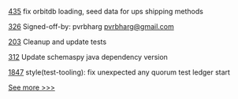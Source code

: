 
[435](https://github.com/hyperledger-labs/blockchain-carbon-accounting/pull/435) fix orbitdb loading, seed data for ups shipping methods

[326](https://github.com/hyperledger-labs/minifabric/pull/326) Signed-off-by: pvrbharg <pvrbharg@gmail.com>

[203](https://github.com/hyperledger/aries-mobile-agent-react-native/pull/203) Cleanup and update tests

[312](https://github.com/hyperledger/grid-docs/pull/312) Update schemaspy java dependency version

[1847](https://github.com/hyperledger/cactus/pull/1847) style(test-tooling): fix unexpected any quorum test ledger start


[See more >>>](https://start-here.hyperledger.org/pull-requests)

